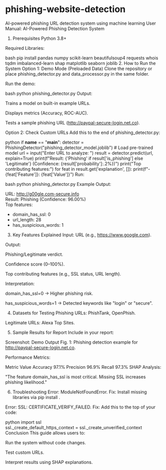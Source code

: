 # phishing-website-detection
AI-powered phishing URL detection system using machine learning
User Manual: AI-Powered Phishing Detection System
1. Prerequisites
Python 3.8+

Required Libraries:

bash
pip install pandas numpy scikit-learn beautifulsoup4 requests whois tqdm imbalanced-learn shap matplotlib seaborn joblib
2. How to Run the System
Option 1: Demo Mode (Preloaded Data)
Clone the repository or place phishing_detector.py and data_processor.py in the same folder.

Run the demo:

bash
python phishing_detector.py
Output:

Trains a model on built-in example URLs.

Displays metrics (Accuracy, ROC-AUC).

Tests a sample phishing URL (http://paypal-secure-login.net.co).

Option 2: Check Custom URLs
Add this to the end of phishing_detector.py:

python
if __name__ == "__main__":
    detector = PhishingDetector("phishing_detector_model.joblib")  # Load pre-trained model
    url = input("Enter URL to analyze: ")
    result = detector.predict(url, explain=True)
    print(f"Result: {'Phishing' if result['is_phishing'] else 'Legitimate'} (Confidence: {result['probability']:.2%})")
    print("Top contributing features:")
    for feat in result.get('explanation', []):
        print(f"- {feat['Feature']}: {feat['Value']}")
Run:

bash
python phishing_detector.py
Example Output:

URL: http://g00gle.com-secure.info  
Result: Phishing (Confidence: 96.00%)  
Top features:  
  - domain_has_ssl: 0  
  - url_length: 28  
  - has_suspicious_words: 1  
3. Key Features Explained
Input: URL (e.g., https://www.google.com).

Output:

Phishing/Legitimate verdict.

Confidence score (0–100%).

Top contributing features (e.g., SSL status, URL length).

Interpretation:

domain_has_ssl=0 → Higher phishing risk.

has_suspicious_words=1 → Detected keywords like "login" or "secure".

4. Datasets for Testing
Phishing URLs: PhishTank, OpenPhish.

Legitimate URLs: Alexa Top Sites.

5. Sample Results for Report
Include in your report:

Screenshot:
Demo Output
Fig. 1: Phishing detection example for http://paypal-secure-login.net.co.

Performance Metrics:

Metric	Value
Accuracy	97.1%
Precision	96.9%
Recall	97.3%
SHAP Analysis:

"The feature domain_has_ssl is most critical. Missing SSL increases phishing likelihood."

6. Troubleshooting
Error: ModuleNotFoundError.
Fix: Install missing libraries via pip install <library>.

Error: SSL: CERTIFICATE_VERIFY_FAILED.
Fix: Add this to the top of your code:

python
import ssl  
ssl._create_default_https_context = ssl._create_unverified_context
Conclusion
This guide allows users to:

Run the system without code changes.

Test custom URLs.

Interpret results using SHAP explanations.




 
